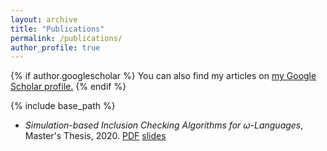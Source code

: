 ```yaml
---
layout: archive
title: "Publications"
permalink: /publications/
author_profile: true
---
```


{% if author.googlescholar %}
  You can also find my articles on <u><a href="{{author.googlescholar}}">my Google Scholar profile</a>.</u>
{% endif %}

{% include base_path %}

<!-- {% for post in site.publications reversed %}
  {% include archive-single.html %}
{% endfor %} -->

* *Simulation-based Inclusion Checking Algorithms for ω-Languages*, Master's Thesis, 2020.
[PDF](https://parof.github.io/files/Parolini_MThesis.pdf) [slides](https://parof.github.io/files/Parolini_MThesis_slides.pdf)
